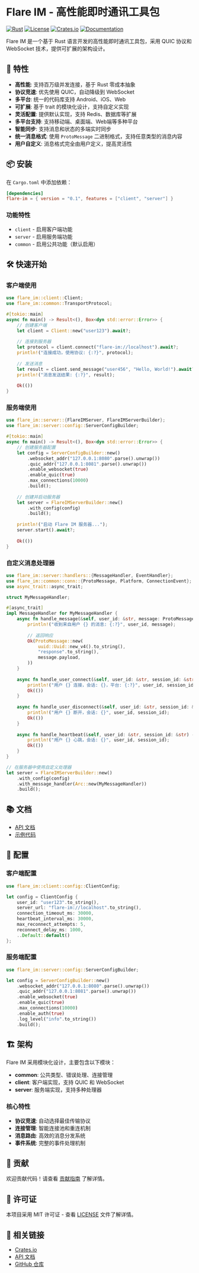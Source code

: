 # Flare IM - 高性能即时通讯工具包

[![Rust](https://img.shields.io/badge/Rust-1.70+-blue.svg)](https://www.rust-lang.org/)
[![License](https://img.shields.io/badge/License-MIT-green.svg)](LICENSE)
[![Crates.io](https://img.shields.io/crates/v/flare-im)](https://crates.io/crates/flare-im)
[![Documentation](https://img.shields.io/badge/docs-latest-blue.svg)](https://docs.rs/flare-im)

Flare IM 是一个基于 Rust 语言开发的高性能即时通讯工具包，采用 QUIC 协议和 WebSocket 技术，提供可扩展的架构设计。

## 🚀 特性

- **高性能**: 支持百万级并发连接，基于 Rust 零成本抽象
- **协议竞速**: 优先使用 QUIC，自动降级到 WebSocket
- **多平台**: 统一的代码库支持 Android、iOS、Web
- **可扩展**: 基于 trait 的模块化设计，支持自定义实现
- **灵活配置**: 提供默认实现，支持 Redis、数据库等扩展
- **多平台支持**: 支持移动端、桌面端、Web端等多种平台
- **智能同步**: 支持消息和状态的多端实时同步
- **统一消息格式**: 使用 `ProtoMessage` 二进制格式，支持任意类型的消息内容
- **用户自定义**: 消息格式完全由用户定义，提高灵活性

## 📦 安装

在 `Cargo.toml` 中添加依赖：

```toml
[dependencies]
flare-im = { version = "0.1", features = ["client", "server"] }
```

### 功能特性

- `client` - 启用客户端功能
- `server` - 启用服务端功能
- `common` - 启用公共功能（默认启用）

## 🛠️ 快速开始

### 客户端使用

```rust
use flare_im::client::Client;
use flare_im::common::TransportProtocol;

#[tokio::main]
async fn main() -> Result<(), Box<dyn std::error::Error>> {
    // 创建客户端
    let client = Client::new("user123").await?;
    
    // 连接到服务器
    let protocol = client.connect("flare-im://localhost").await?;
    println!("连接成功，使用协议: {:?}", protocol);
    
    // 发送消息
    let result = client.send_message("user456", "Hello, World!").await?;
    println!("消息发送结果: {:?}", result);
    
    Ok(())
}
```

### 服务端使用

```rust
use flare_im::server::{FlareIMServer, FlareIMServerBuilder};
use flare_im::server::config::ServerConfigBuilder;

#[tokio::main]
async fn main() -> Result<(), Box<dyn std::error::Error>> {
    // 创建服务器配置
    let config = ServerConfigBuilder::new()
        .websocket_addr("127.0.0.1:8080".parse().unwrap())
        .quic_addr("127.0.0.1:8081".parse().unwrap())
        .enable_websocket(true)
        .enable_quic(true)
        .max_connections(10000)
        .build();
    
    // 创建并启动服务器
    let server = FlareIMServerBuilder::new()
        .with_config(config)
        .build();
    
    println!("启动 Flare IM 服务器...");
    server.start().await?;
    
    Ok(())
}
```

### 自定义消息处理器

```rust
use flare_im::server::handlers::{MessageHandler, EventHandler};
use flare_im::common::conn::{ProtoMessage, Platform, ConnectionEvent};
use async_trait::async_trait;

struct MyMessageHandler;

#[async_trait]
impl MessageHandler for MyMessageHandler {
    async fn handle_message(&self, user_id: &str, message: ProtoMessage) -> Result<ProtoMessage, flare_im::Result> {
        println!("收到来自用户 {} 的消息: {:?}", user_id, message);
        
        // 返回响应
        Ok(ProtoMessage::new(
            uuid::Uuid::new_v4().to_string(),
            "response".to_string(),
            message.payload,
        ))
    }
    
    async fn handle_user_connect(&self, user_id: &str, session_id: &str, platform: Platform) -> Result<(), flare_im::Result> {
        println!("用户 {} 连接，会话: {}，平台: {:?}", user_id, session_id, platform);
        Ok(())
    }
    
    async fn handle_user_disconnect(&self, user_id: &str, session_id: &str) -> Result<(), flare_im::Result> {
        println!("用户 {} 断开，会话: {}", user_id, session_id);
        Ok(())
    }
    
    async fn handle_heartbeat(&self, user_id: &str, session_id: &str) -> Result<(), flare_im::Result> {
        println!("用户 {} 心跳，会话: {}", user_id, session_id);
        Ok(())
    }
}

// 在服务器中使用自定义处理器
let server = FlareIMServerBuilder::new()
    .with_config(config)
    .with_message_handler(Arc::new(MyMessageHandler))
    .build();
```

## 📚 文档

- [API 文档](https://docs.rs/flare-im)
- [示例代码](./examples/)

## 🔧 配置

### 客户端配置

```rust
use flare_im::client::config::ClientConfig;

let config = ClientConfig {
    user_id: "user123".to_string(),
    server_url: "flare-im://localhost".to_string(),
    connection_timeout_ms: 30000,
    heartbeat_interval_ms: 30000,
    max_reconnect_attempts: 5,
    reconnect_delay_ms: 1000,
    ..Default::default()
};
```

### 服务端配置

```rust
use flare_im::server::config::ServerConfigBuilder;

let config = ServerConfigBuilder::new()
    .websocket_addr("127.0.0.1:8080".parse().unwrap())
    .quic_addr("127.0.0.1:8081".parse().unwrap())
    .enable_websocket(true)
    .enable_quic(true)
    .max_connections(10000)
    .enable_auth(true)
    .log_level("info".to_string())
    .build();
```

## 🏗️ 架构

Flare IM 采用模块化设计，主要包含以下模块：

- **common**: 公共类型、错误处理、连接管理
- **client**: 客户端实现，支持 QUIC 和 WebSocket
- **server**: 服务端实现，支持多种处理器

### 核心特性

- **协议竞速**: 自动选择最佳传输协议
- **连接管理**: 智能连接池和重连机制
- **消息路由**: 高效的消息分发系统
- **事件系统**: 完整的事件处理机制

## 🤝 贡献

欢迎贡献代码！请查看 [贡献指南](CONTRIBUTING.md) 了解详情。

## 📄 许可证

本项目采用 MIT 许可证 - 查看 [LICENSE](LICENSE) 文件了解详情。

## 🔗 相关链接

- [Crates.io](https://crates.io/crates/flare-im)
- [API 文档](https://docs.rs/flare-im)
- [GitHub 仓库](https://github.com/your-username/flare-im) 